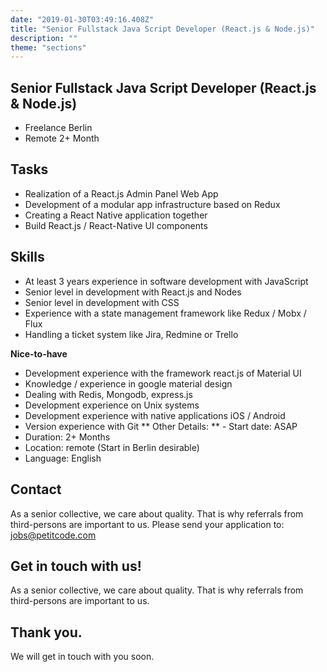 ```yaml
---
date: "2019-01-30T03:49:16.408Z"
title: "Senior Fullstack Java Script Developer (React.js & Node.js)"
description: ""
theme: "sections"
---
```


<Sections>
<Section>
<SectionContent>

# Senior Fullstack Java Script Developer (React.js & Node.js)

* Freelance Berlin
* Remote 2+ Month

## Tasks
- Realization of a React.js Admin Panel Web App
- Development of a modular app infrastructure based on Redux
- Creating a React Native application together
- Build React.js / React-Native UI components

## Skills
- At least 3 years experience in software development with JavaScript
- Senior level in development with React.js and Nodes
- Senior level in development with CSS
- Experience with a state management framework like Redux / Mobx / Flux
- Handling a ticket system like Jira, Redmine or Trello

**Nice-to-have**

- Development experience with the framework react.js of Material UI
- Knowledge / experience in google material design
- Dealing with Redis, Mongodb, express.js
- Development experience on Unix systems
- Development experience with native applications iOS / Android
- Version experience with Git ** Other Details: ** - Start date: ASAP
- Duration: 2+ Months
- Location: remote (Start in Berlin desirable)
- Language: English


## Contact

As a senior collective, we care about quality. That is why referrals from third-persons are important to us. Please send your application to: [jobs@petitcode.com](mailto:jobs@petitcode.com)

</SectionContent>
</Section>
<Section inverted scrollId="contact">
<SectionContent>
<FreelancerForm scrollTo="contact">
<FormIntro>

# Get in touch with us!

As a senior collective, we care about quality. That is why referrals from third-persons are important to us.

</FormIntro>
<FormSuccess>

# Thank you.

We will get in touch with you soon.

</FormSuccess>
</FreelancerForm>
</SectionContent>
</Section>
</Sections>